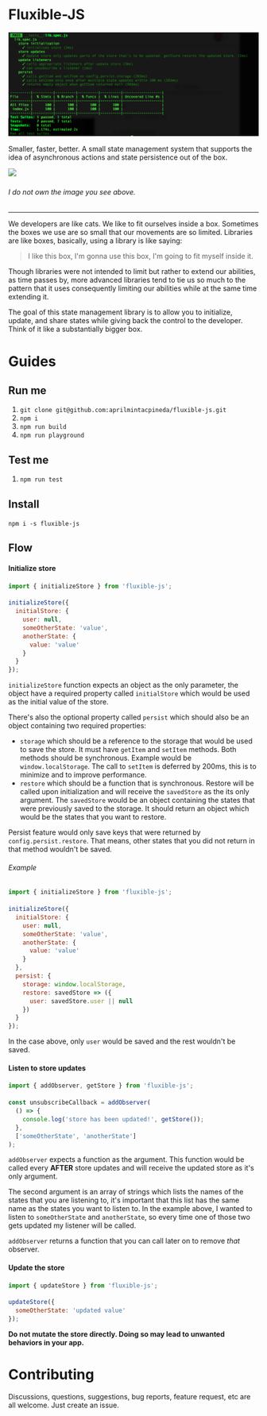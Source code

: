 <!-- @format -->

# Fluxible-JS

<img src="docs/test-screen-shot.png">

Smaller, faster, better. A small state management system that supports the idea of asynchronous actions and state persistence out of the box.

<img src="https://1.bp.blogspot.com/_Jj--y7nzkjo/TFMSsUC6qkI/AAAAAAAAJjo/KZu6JhzpCjI/s1600/DSC_0702.JPG">

###### I do not own the image you see above.

---

We developers are like cats. We like to fit ourselves inside a box. Sometimes the boxes we use are so small that our movements are so limited. Libraries are like boxes, basically, using a library is like saying:

> I like this box, I'm gonna use this box, I'm going to fit myself inside it.

Though libraries were not intended to limit but rather to extend our abilities, as time passes by, more advanced libraries tend to tie us so much to the pattern that it uses consequently limiting our abilities while at the same time extending it.

The goal of this state management library is to allow you to initialize, update, and share states while giving back the control to the developer. Think of it like a substantially bigger box.

# Guides

## Run me

1. `git clone git@github.com:aprilmintacpineda/fluxible-js.git`
2. `npm i`
3. `npm run build`
4. `npm run playground`

## Test me

1. `npm run test`

## Install

`npm i -s fluxible-js`

## Flow

#### Initialize store

```js
import { initializeStore } from 'fluxible-js';

initializeStore({
  initialStore: {
    user: null,
    someOtherState: 'value',
    anotherState: {
      value: 'value'
    }
  }
});
```

`initializeStore` function expects an object as the only parameter, the object have a required property called `initialStore` which would be used as the initial value of the store.

There's also the optional property called `persist` which should also be an object containing two required properties:

- `storage` which should be a reference to the storage that would be used to save the store. It must have `getItem` and `setItem` methods. Both methods should be synchronous. Example would be `window.localStorage`. The call to `setItem` is deferred by 200ms, this is to minimize and to improve performance.
- `restore` which should be a function that is synchronous. Restore will be called upon initialization and will receive the `savedStore` as the its only argument. The `savedStore` would be an object containing the states that were previously saved to the storage. It should return an object which would be the states that you want to restore.

Persist feature would only save keys that were returned by `config.persist.restore`. That means, other states that you did not return in that method wouldn't be saved.

###### Example

```js
import { initializeStore } from 'fluxible-js';

initializeStore({
  initialStore: {
    user: null,
    someOtherState: 'value',
    anotherState: {
      value: 'value'
    }
  },
  persist: {
    storage: window.localStorage,
    restore: savedStore => ({
      user: savedStore.user || null
    })
  }
});
```

In the case above, only `user` would be saved and the rest wouldn't be saved.

#### Listen to store updates

```jsx
import { addObserver, getStore } from 'fluxible-js';

const unsubscribeCallback = addObserver(
  () => {
    console.log('store has been updated!', getStore());
  },
  ['someOtherState', 'anotherState']
);
```

`addObserver` expects a function as the argument. This function would be called every **AFTER** store updates and will receive the updated store as it's only argument.

The second argument is an array of strings which lists the names of the states that you are listening to, it's important that this list has the same name as the states you want to listen to. In the example above, I wanted to listen to `someOtherState` and `anotherState`, so every time one of those two gets updated my listener will be called.

`addObserver` returns a function that you can call later on to remove _that_ observer.

#### Update the store

```js
import { updateStore } from 'fluxible-js';

updateStore({
  someOtherState: 'updated value'
});
```

**Do not mutate the store directly. Doing so may lead to unwanted behaviors in your app.**

# Contributing

Discussions, questions, suggestions, bug reports, feature request, etc are all welcome. Just create an issue.
